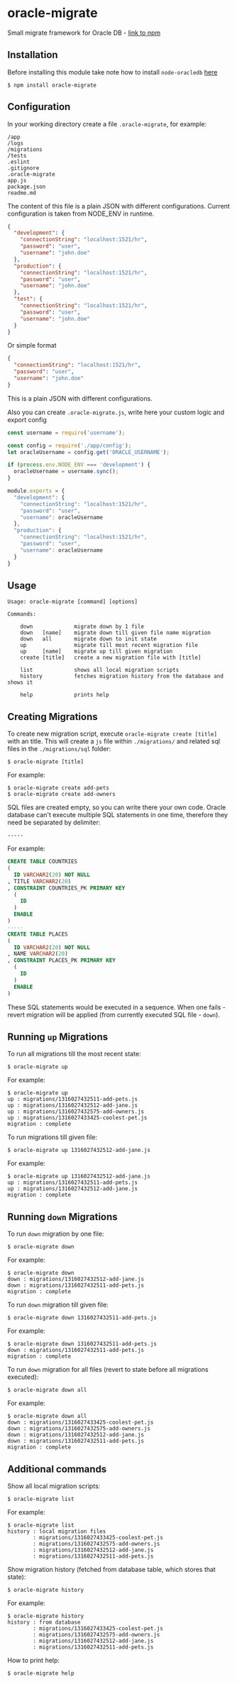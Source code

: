 # oracle-migrate
Small migrate framework for Oracle DB - [link to npm](https://www.npmjs.com/package/oracle-migrate)

## Installation

Before installing this module take note how to install `node-oracledb` [here](https://github.com/oracle/node-oracledb)

    $ npm install oracle-migrate

## Configuration

In your working directory create a file `.oracle-migrate`, for example:

```
/app
/logs
/migrations
/tests
.eslint
.gitignore
.oracle-migrate
app.js
package.json
readme.md
```

The content of this file is a plain JSON with different configurations. Current configuration is taken from NODE_ENV in runtime.

```json
{
  "development": {
    "connectionString": "localhost:1521/hr",
    "password": "user",
    "username": "john.doe"
  },
  "production": {
    "connectionString": "localhost:1521/hr",
    "password": "user",
    "username": "john.doe"
  },
  "test": {
    "connectionString": "localhost:1521/hr",
    "password": "user",
    "username": "john.doe"
  }
}
```

Or simple format

```json
{
  "connectionString": "localhost:1521/hr",
  "password": "user",
  "username": "john.doe"
}
```

This is a plain JSON with different configurations.

Also you can create `.oracle-migrate.js`, write here your custom logic and export config

```js
const username = require('username');

const config = require('./app/config');
let oracleUsername = config.get('ORACLE_USERNAME');

if (process.env.NODE_ENV === 'development') {
  oracleUsername = username.sync();
}

module.exports = {
  "development": {
    "connectionString": "localhost:1521/hr",
    "password": "user",
    "username": oracleUsername
  },
  "production": {
    "connectionString": "localhost:1521/hr",
    "password": "user",
    "username": oracleUsername
  }
}

```

## Usage

```
Usage: oracle-migrate [command] [options]

Commands:

    down             migrate down by 1 file
    down   [name]    migrate down till given file name migration
    down   all       migrate down to init state
    up               migrate till most recent migration file
    up     [name]    migrate up till given migration
    create [title]   create a new migration file with [title]

    list             shows all local migration scripts
    history          fetches migration history from the database and shows it

    help             prints help
```

## Creating Migrations

To create new migration script, execute `oracle-migrate create [title]` with an title. This will create a `js` file within `./migrations/` and related sql files in the `./migrations/sql` folder:

    $ oracle-migrate [title]

For example:

    $ oracle-migrate create add-pets
    $ oracle-migrate create add-owners

SQL files are created empty, so you can write there your own code. Oracle database can't execute multiple SQL statements in one time, therefore they need be separated by delimiter:

    -----

For example:

```sql
CREATE TABLE COUNTRIES
(
  ID VARCHAR2(20) NOT NULL
, TITLE VARCHAR2(20)
, CONSTRAINT COUNTRIES_PK PRIMARY KEY
  (
    ID
  )
  ENABLE
)
-----
CREATE TABLE PLACES
(
  ID VARCHAR2(20) NOT NULL
, NAME VARCHAR2(20)
, CONSTRAINT PLACES_PK PRIMARY KEY
  (
    ID
  )
  ENABLE
)
```

These SQL statements would be executed in a sequence. When one fails - revert migration will be applied (from currently executed SQL file - `down`).

## Running `up` Migrations

To run all migrations till the most recent state:

    $ oracle-migrate up

For example:

    $ oracle-migrate up
    up : migrations/1316027432511-add-pets.js
    up : migrations/1316027432512-add-jane.js
    up : migrations/1316027432575-add-owners.js
    up : migrations/1316027433425-coolest-pet.js
    migration : complete

To run migrations till given file:

    $ oracle-migrate up 1316027432512-add-jane.js

For example:

    $ oracle-migrate up 1316027432512-add-jane.js
    up : migrations/1316027432511-add-pets.js
    up : migrations/1316027432512-add-jane.js
    migration : complete

## Running `down` Migrations

To run `down` migration by one file:

    $ oracle-migrate down

For example:

    $ oracle-migrate down
    down : migrations/1316027432512-add-jane.js
    down : migrations/1316027432511-add-pets.js
    migration : complete

To run `down` migration till given  file:

    $ oracle-migrate down 1316027432511-add-pets.js

For example:

    $ oracle-migrate down 1316027432511-add-pets.js
    down : migrations/1316027432511-add-pets.js
    migration : complete

To run `down` migration for all files (revert to state before all migrations executed):

    $ oracle-migrate down all

For example:

    $ oracle-migrate down all
    down : migrations/1316027433425-coolest-pet.js
    down : migrations/1316027432575-add-owners.js
    down : migrations/1316027432512-add-jane.js
    down : migrations/1316027432511-add-pets.js
    migration : complete

## Additional commands

Show all local migration scripts:

    $ oracle-migrate list

For example:

    $ oracle-migrate list
    history : local migration files
            : migrations/1316027433425-coolest-pet.js
            : migrations/1316027432575-add-owners.js
            : migrations/1316027432512-add-jane.js
            : migrations/1316027432511-add-pets.js

Show migration history (fetched from database table, which stores that state):

    $ oracle-migrate history

For example:

    $ oracle-migrate history
    history : from database
            : migrations/1316027433425-coolest-pet.js
            : migrations/1316027432575-add-owners.js
            : migrations/1316027432512-add-jane.js
            : migrations/1316027432511-add-pets.js

How to print help:

    $ oracle-migrate help
